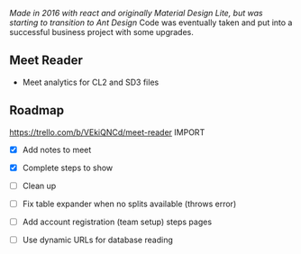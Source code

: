 *Made in 2016 with react and originally Material Design Lite, but was starting to transition to Ant Design*
Code was eventually taken and put into a successful business project with some upgrades. 

## Meet Reader
- Meet analytics for CL2 and SD3 files

## Roadmap
https://trello.com/b/VEkiQNCd/meet-reader
IMPORT
- [X] Add notes to meet
- [X] Complete steps to show
- [ ] Clean up

- [ ] Fix table expander when no splits available (throws error)
- [ ] Add account registration (team setup) steps pages
- [ ] Use dynamic URLs for database reading

